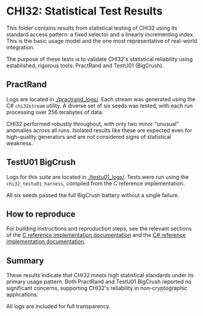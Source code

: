 # CHI32: Statistical Test Results

This folder contains results from statistical testing of CHI32 using its standard access pattern: a fixed selector and a linearly incrementing index. This is the basic usage model and the one most representative of real-world integration.

The purpose of these tests is to validate CHI32's statistical reliability using established, rigorous tools: PractRand and TestU01 (BigCrush).

## PractRand

Logs are located in [./practrand_logs/](./practrand_logs/). Each stream was generated using the C# `chi32stream` utility. A diverse set of six seeds was tested, with each run processing over 256 terabytes of data.

CHI32 performed robustly throughout, with only two minor “unusual” anomalies across all runs. Isolated results like these are expected even for high-quality generators and are not considered signs of statistical weakness.

## TestU01 BigCrush

Logs for this suite are located in [./testu01_logs/](./testu01_logs/). Tests were run using the `chi32_testu01_harness`, compiled from the C reference implementation.

All six seeds passed the full BigCrush battery without a single failure.

## How to reproduce

For building instructions and reproduction steps, see the relevant sections of the [C reference implementation documentation](../../c/) and the [C# reference implementation documentation](../../csharp/).

## Summary

These results indicate that CHI32 meets high statistical standards under its primary usage pattern. Both PractRand and TestU01 BigCrush reported no significant concerns, supporting CHI32's reliability in non-cryptographic applications.

All logs are included for full transparency.
